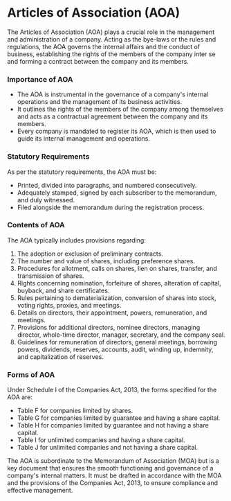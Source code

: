 
# Articles of Association (AOA)

The Articles of Association (AOA) plays a crucial role in the management and administration of a company. Acting as the bye-laws or the rules and regulations, the AOA governs the internal affairs and the conduct of business, establishing the rights of the members of the company inter se and forming a contract between the company and its members.

### Importance of AOA
- The AOA is instrumental in the governance of a company's internal operations and the management of its business activities.
- It outlines the rights of the members of the company among themselves and acts as a contractual agreement between the company and its members.
- Every company is mandated to register its AOA, which is then used to guide its internal management and operations.

### Statutory Requirements
As per the statutory requirements, the AOA must be:
- Printed, divided into paragraphs, and numbered consecutively.
- Adequately stamped, signed by each subscriber to the memorandum, and duly witnessed.
- Filed alongside the memorandum during the registration process.

### Contents of AOA
The AOA typically includes provisions regarding:
1. The adoption or exclusion of preliminary contracts.
2. The number and value of shares, including preference shares.
3. Procedures for allotment, calls on shares, lien on shares, transfer, and transmission of shares.
4. Rights concerning nomination, forfeiture of shares, alteration of capital, buyback, and share certificates.
5. Rules pertaining to dematerialization, conversion of shares into stock, voting rights, proxies, and meetings.
6. Details on directors, their appointment, powers, remuneration, and meetings.
7. Provisions for additional directors, nominee directors, managing director, whole-time director, manager, secretary, and the company seal.
8. Guidelines for remuneration of directors, general meetings, borrowing powers, dividends, reserves, accounts, audit, winding up, indemnity, and capitalization of reserves.

### Forms of AOA
Under Schedule I of the Companies Act, 2013, the forms specified for the AOA are:
- Table F for companies limited by shares.
- Table G for companies limited by guarantee and having a share capital.
- Table H for companies limited by guarantee and not having a share capital.
- Table I for unlimited companies and having a share capital.
- Table J for unlimited companies and not having a share capital.

The AOA is subordinate to the Memorandum of Association (MOA) but is a key document that ensures the smooth functioning and governance of a company's internal matters. It must be drafted in accordance with the MOA and the provisions of the Companies Act, 2013, to ensure compliance and effective management.

